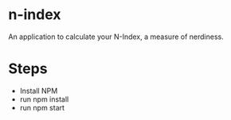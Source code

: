 # n-index
An application to calculate your N-Index, a measure of nerdiness. 
# Steps
- Install NPM
- run npm install
- run npm start

